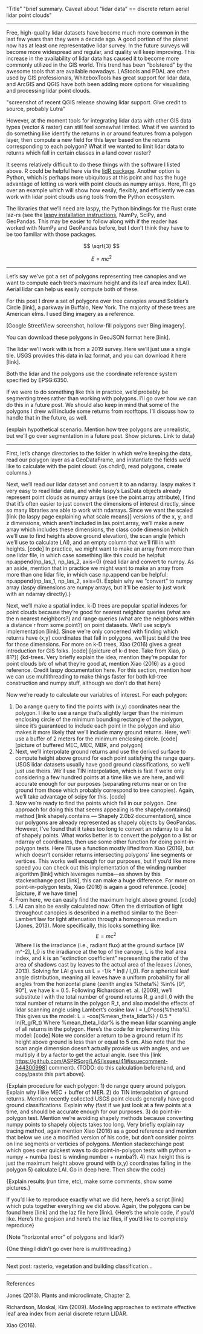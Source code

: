 "Title"
"brief summary. Caveat about “lidar data” == discrete return aerial lidar point clouds"

-----

Free, high-quality lidar datasets have become much more common in the last few years than they were a decade ago. A good portion of the planet now has at least one representative lidar survey. In the future surveys will become more widespread and regular, and quality will keep improving.
This increase in the availability of lidar data has caused it to become more commonly utilized in the GIS world. This trend has been "bolstered" by the awesome tools that are available nowadays. LAStools and PDAL are often used by GIS professionals, WhiteboxTools has great support for lidar data, and ArcGIS and QGIS have both been adding more options for visualizing and processing lidar point clouds. 

"screenshot of recent QGIS release showing lidar support. Give credit to source, probably Lutra"

However, at the moment tools for integrating lidar data with other GIS data types (vector & raster) can still feel somewhat limited. What if we wanted to do something like identify the returns in or around features from a polygon layer, then compute a new field for this layer based on the returns corresponding to each polygon? What if we wanted to limit lidar data to returns which fall in certain classes in a land cover raster? 

It seems relatively difficult to do these things with the software I listed above. R could be helpful here via the [lidR package](https://cran.r-project.org/web/packages/lidR/index.html). Another option is Python, which is perhaps more ubiquitous at this point and has the huge advantage of letting us work with point clouds as numpy arrays. Here, I’ll go over an example which will show how easily, flexibly, and efficiently we can work with lidar point clouds using tools from the Python ecosystem. 

The libraries that we’ll need are laspy, the Python bindings for the Rust crate laz-rs (see the [laspy installation instructions](https://laspy.readthedocs.io/en/latest/installation.html), NumPy, SciPy, and GeoPandas. This may be easier to follow along with if the reader has worked with NumPy and GeoPandas before, but I don’t think they have to be too familiar with those packages. 

$$
\sqrt{3}
$$

$$
E = mc^2
$$

-----

Let’s say we’ve got a set of polygons representing tree canopies and we want to compute each tree’s maximum height and its leaf area index (LAI). Aerial lidar can help us easily compute both of these. 

For this post I drew a set of polygons over tree canopies around Soldier’s Circle [link], a parkway in Buffalo, New York. The majority of these trees are American elms. I used Bing imagery as a reference.

[Google StreetView screenshot, hollow-fill polygons over Bing imagery].

You can download these polygons in GeoJSON format here [link]. 

The lidar we’ll work with is from a 2019 survey. Here we’ll just use a single tile. USGS provides this data in laz format, and you can download it here [link].

Both the lidar and the polygons use the coordinate reference system specified by EPSG:6350. 

If we were to do something like this in practice, we’d probably be segmenting trees rather than working with polygons. I’ll go over how we can do this in a future post. We should also keep in mind that some of the polygons I drew will include some returns from rootftops. I’ll discuss how to handle that in the future, as well.

{explain hypothetical scenario. Mention how tree polygons are unrealistic, but we’ll go over segmentation in a future post. Show pictures. Link to data}

-----

First, let’s change directories to the folder in which we’re keeping the data, read our polygon layer as a GeoDataFrame, and instantiate the fields we’d like to calculate with the point cloud:
{os.chdir(), read polygons, create columns.}

Next, we’ll read our lidar dataset and convert it to an ndarray. laspy makes it very easy to read lidar data, and while laspy’s LasData objects already represent point clouds as numpy arrays (see the point.array attribute), I find that it’s often easier to just convert the dimensions of interest directly, since so many libraries are able to work with ndarrays. Since we want the scaled [link {to laspy page explaining what scale means}] versions of the x, y, and z dimensions, which aren’t included in las.point.array, we’ll make a new array which includes these dimensions, the class code dimension (which we’ll use to find heights above ground elevation), the scan angle (which we’ll use to calculate LAI), and an empty column that we’ll fill in with heights. 
[code]
In practice, we might want to make an array from more than one lidar file, in which case something like this could be helpful: np.append(np_las_1, np_las_2, axis=0)
{read lidar and convert to numpy. As an aside, mention that in practice we might want to make an array from more than one lidar file, in which case np.append can be helpful: np.append(np_las_1, np_las_2, axis=0). Explain why we “convert” to numpy array (laspy dimensions are numpy arrays, but it’ll be easier to just work with an ndarray directly).} 

Next, we’ll make a spatial index. k-D trees are popular spatial indexes for point clouds because they’re good for nearest neighbor queries (what are the n nearest neighbors?) and range queries (what are the neighbors within a distance r from some point?) on point datasets. We’ll use scipy’s implementation [link]. Since we’re only concerned with finding which returns have (x,y) coordinates that fall in polygons, we’ll just build the tree for those dimensions. For more on k-D trees, Xiao (2016) gives a great introduction for GIS folks. 
[code]
[{picture of k-d tree. Take from Xiao, p 81?}]
{kd-trees. Very briefly explain the idea, mention they’re popular for point clouds b/c of what they’re good at, mention Xiao (2016) as a good reference. Credit laspy documentation here. For this section, mention how we can use multithreading to make things faster for both kd-tree construction and numpy stuff, although we don’t do that here}

Now we’re ready to calculate our variables of interest. For each polygon:
1) Do a range query to find the points with (x,y) coordinates near the polygon. I like to use a range that’s slightly larger than the minimum enclosing circle of the minimum bounding rectangle of the polygon, since it’s guaranteed to include each point in the polygon and also makes it more likely that we’ll include many ground returns. Here, we’ll use a buffer of 2 meters for the minimum enclosing circle.
[code]
[picture of buffered MEC, MEC, MBR, and polygon]
2) Next, we’ll interpolate ground returns and use the derived surface to compute height above ground for each point satisfying the range query. USGS lidar datasets usually have good ground classifications, so we’ll just use theirs. We’ll use TIN interpolation, which is fast if we’re only considering a few hundred points at a time like we are here, and will accurate enough for our purposes (separating returns near or on the ground from those which probably correspond to tree canopies). Again, we’ll take advantage of scipy for this.
[code]
3) Now we’re ready to find the points which fall in our polygon. One approach for doing this that seems appealing is the shapely.contains() method [link shapely.contains — Shapely 2.0b2 documentation], since our polygons are already represented as shapely objects by GeoPandas. However, I’ve found that it takes too long to convert an ndarray to a list of shapely points. What works better is to convert the polygon to a list or ndarray of coordinates, then use some other function for doing point-in-polygon tests. Here I’ll use a function mostly lifted from Xiao (2016), but which doesn’t consider returns intersecting polygons’ line segments or vertices. This works well enough for our purposes, but if you’d like more speed you can check out this implementation of the winding number algorithm [link] which leverages numba—as shown by this stackexchange post [link], this can make a huge difference. For more on point-in-polygon tests, Xiao (2016) is again a good reference.
[code]
[picture, if we have time]
4) From here, we can easily find the maximum height above ground.
[code]
5) LAI can also be easily calculated now. Often the distribution of light throughout canopies is described in a method similar to the Beer-Lambert law for light attenuation through a homogenous medium (Jones, 2013). More specifically, this looks something like:
$$
E = mc^2
$$
Where I is the irradiance (i.e., radiant flux) at the ground surface [W m^-2], I_0 is the irradiance at the top of the canopy, L is the leaf area index, and k is an “extinction coefficient” representing the ratio of the area of shadows cast by leaves to the actual area of the leaves (Jones, 2013). Solving for LAI gives us
L = -1/k * ln(I / I_0).
For a spherical leaf angle distribution, meaning all leaves have a uniform probability for all angles from the horizontal plane (zenith angles %theta%) %in% [0°, 90°], we have k = 0.5. Following Richardson et. al. (2009), we’ll substitute I with the total number of ground returns R_g and I_0 with the total number of returns in the polygon R_t, and also model the effects of lidar scanning angle using Lambert’s cosine law I = I_0*cos(%theta%). This gives us the model:
L = -cos(%mean_theta_lidar%) / 0.5 * ln(R_g/R_t)
Where %mean_theta_lidar% is the mean lidar scanning angle of all returns in the polygon. Here’s the code for implementing this model:
[code]
Note we consider a return to be a ground return if its height above ground is less than or equal to 5 cm. Also note that the scan angle dimension doesn’t actually provide us with angles, and we multiply it by a factor to get the actual angle. (see this [link https://github.com/ASPRSorg/LAS/issues/41#issuecomment-344300998] comment). {TODO: do this calculation beforehand, and copy/paste this part above}.
 

{Explain procedure for each polygon:
	1) do range query around polygon. Explain why I like MEC + buffer of MER.
	2) do TIN interpolation of ground returns. Mention recently collected USGS point clouds generally have good ground classifications. Explain why (fast if we just look at a few points at a time, and should be accurate enough for our purposes.
	3) do point-in-polygon test. Mention we’re avoiding shapely methods because converting numpy points to shapely objects takes too long. Very briefly explain ray tracing method, again mention Xiao (2016) as a good reference and mention that below we use a modified version of his code, but don’t consider points on line segments or verticies of polygons. Mention stackexchange post which goes over quickest ways to do point-in-polygon tests with python + numpy + numba (best is winding number + numba?).
	4) max height this is just the maximum height above ground with (x,y) coordinates falling in the polygon 
	5) calculate LAI. Go in deep here.
Then show the code}

{Explain results (run time, etc), make some comments, show some pictures.}

If you’d like to reproduce exactly what we did here, here’s a script [link] which puts together everything we did above. Again, the polygons can be found here [link] and the laz file here [link].
{Here’s the whole code, if you’d like. Here’s the geojson and here’s the laz files, if you’d like to completely reproduce}

{Note “horizontal error” of polygons and lidar?}

{One thing I didn’t go over here is multithreading.}

-----

Next post: rasterio, vegetation and building classification…

-----

References

Jones (2013). Plants and microclimate, Chapter 2.

Richardson, Moskal, Kim (2009). Modeling approaches to estimate effective leaf area index from aerial discrete return LIDAR.

Xiao (2016).
